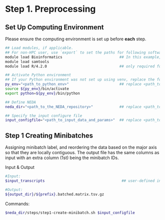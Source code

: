 # Step 1. Preprocessing

## Set Up Computing Environment

Please ensure the computing environment is set up before **each** step. 

```bash
## Load modules, if applicable.
## For non-HPC user, use `export` to set the paths for following softwares, e.g., `export samtools=<path_to_samtools>`.
module load Bioinformatics                          ## In this example, samtools is part of the Bioinformatics module system, requiring the Bioinformatics module to be loaded before accessing the specific program.
module load samtools
module load R/4.2.0                                 ## only required for Seurat+FICTURE analysis

## Activate Python environment
## If your Python environment was not set up using venv, replace the following lines with the appropriate commands to activate the environment.
py_env="<path_to_python_env>"                       ## replace <path_to_python_env> with the path to the python environment
source ${py_env}/bin/activate
export python=${py_env}/bin/python

## Define NEDA
neda_dir="<path_to_the_NEDA_repository>"            ## replace <path_to_the_NEDA_repository> with the path to the NovaScope-exemplary-downstream-analysis repository

## Specify the input configure file
input_configfile="<path_to_input_data_and_params>"  ## replace <path_to_input_data_and_params> with the path to the config_job file, e.g., ${neda_dir}/config_job/input_config_lda.txt
```

## Step 1 Creating Minibatches
Assigning minibatch label, and reordering the data based on the major axis so that they are locally contiguous. The output file has the same columns as input with an extra column (1st) being the minibatch IDs. 

Input & Output
```bash
#Input: 
$input_transcripts                                   ## user-defined input SGE matrix in FICTURE-compatible TSV format

#Output: 
${output_dir}/${prefix}.batched.matrix.tsv.gz
```

Commands:
```bash
$neda_dir/steps/step1-create-minibatch.sh $input_configfile
```